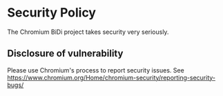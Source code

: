 # Security Policy

The Chromium BiDi project takes security very seriously.

## Disclosure of vulnerability

Please use Chromium's process to report security issues.
See https://www.chromium.org/Home/chromium-security/reporting-security-bugs/
